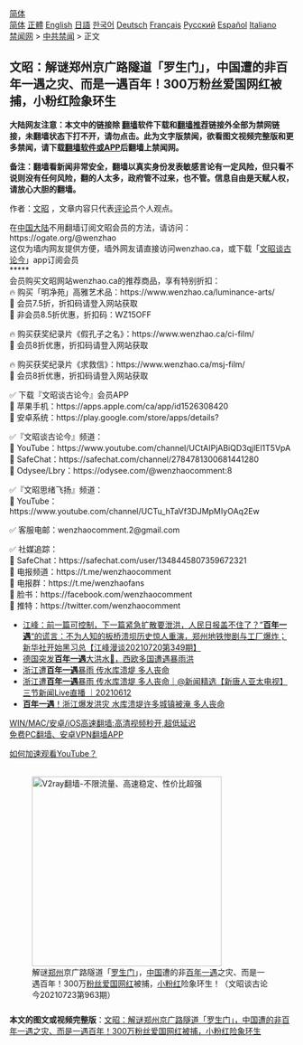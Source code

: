  <!-- 面包屑导航 --> <div class="breadcrumb"><!-- GTranslate: https://gtranslate.io/ -->  <div class="switcher notranslate">  <div class="selected">  <a href="#" onclick="return false;"> 简体</a>  </div>  <div class="option">  <a href="https://www.bannedbook.org" onclick="doGTranslate('zh-CN|zh-CN');jQuery('div.switcher div.selected a').html(jQuery(this).html());return false;" title="简体中文" class="nturl selected"> 简体</a>  <a href="https://www.bannedbook.org/zh-tw/" onclick="doGTranslate('zh-CN|zh-TW');jQuery('div.switcher div.selected a').html(jQuery(this).html());return false;" title="繁體中文" class="nturl"> 正體</a>  <a href="https://www.bannedbook.org/en/" onclick="doGTranslate('zh-CN|en');jQuery('div.switcher div.selected a').html(jQuery(this).html());return false;" title="English" class="nturl"> English</a>  <a href="https://www.bannedbook.org/ja/" onclick="doGTranslate('zh-CN|ja');jQuery('div.switcher div.selected a').html(jQuery(this).html());return false;" title="日本語" class="nturl"> 日語</a>  <a href="https://www.bannedbook.org/ko/" onclick="doGTranslate('zh-CN|ko');jQuery('div.switcher div.selected a').html(jQuery(this).html());return false;" title="한국어" class="nturl"> 한국어</a>  <a href="https://www.bannedbook.org/de/" onclick="doGTranslate('zh-CN|de');jQuery('div.switcher div.selected a').html(jQuery(this).html());return false;" title="Deutsch" class="nturl"> Deutsch</a>  <a href="https://www.bannedbook.org/fr/" onclick="doGTranslate('zh-CN|fr');jQuery('div.switcher div.selected a').html(jQuery(this).html());return false;" title="Français" class="nturl"> Français</a>  <a href="https://www.bannedbook.org/ru/" onclick="doGTranslate('zh-CN|ru');jQuery('div.switcher div.selected a').html(jQuery(this).html());return false;" title="Русский" class="nturl"> Русский</a>  <a href="https://www.bannedbook.org/es/" onclick="doGTranslate('zh-CN|es');jQuery('div.switcher div.selected a').html(jQuery(this).html());return false;" title="Español" class="nturl"> Español</a>  <a href="https://www.bannedbook.org/it/" onclick="doGTranslate('zh-CN|it');jQuery('div.switcher div.selected a').html(jQuery(this).html());return false;" title="Italiano" class="nturl"> Italiano</a>  </div>  </div>      <div class='breadcrumb-sub'><!-- Breadcrumb NavXT 6.3.0 --> <a href="https://www.bannedbook.org/" class="home">禁闻网</a> &gt; <a href="https://www.bannedbook.org/bnews/cbnews/" class="category">中共禁闻</a> &gt; 正文</div></div><h2>文昭：解谜郑州京广路隧道「罗生门」，中国遭的非百年一遇之灾、而是一遇百年！300万粉丝爱国网红被捕，小粉红险象环生</h2> <p class="notice"><b>大陆网友注意：本文中的链接除 <a href="https://github.com/bannedbook/fanqiang" >翻墙</a>软件下载和<a href="https://github.com/killgcd/justmysocks/blob/master/README.md">翻墙推荐</a>链接外全部为禁网链接，未翻墙状态下打不开，请勿点击。此为文字版禁闻，欲看图文视频完整版和更多禁闻，请下载<a href="https://github.com/bannedbook/fanqiang">翻墙软件或APP</a>后翻墙上禁闻网。</p><p>备注：翻墙看新闻非常安全，翻墙以真实身份发表敏感言论有一定风险，但只看不说则没有任何风险，翻的人太多，政府管不过来，也不管。信息自由是天赋人权，请放心大胆的翻墙。</b></p>  <div class="entry"> <p>作者：<a href="https://www.bannedbook.org/bnews/tag/%e6%96%87%e6%98%ad/" class="st_tag internal_tag" rel="tag" title="标签 文昭 下的日志">文昭</a> ，文章内容只代表<span class='wp_keywordlink_affiliate'><a href="https://www.bannedbook.org/bnews/comments/" title="新闻评论" target="_blank">评论</a></span>员个人观点。</p> <figure></figure> <p>在<span class='wp_keywordlink_affiliate'><a href="https://www.bannedbook.org/" title="中国" target="_blank">中国</a></span><span class='wp_keywordlink_affiliate'><a href="https://www.bannedbook.org/" title="大陆" target="_blank">大陆</a></span>不用翻墙订阅文昭会员的方法，请访问：https://ogate.org/@wenzhao<br /> 这仅为墙内网友提供方便，墙外网友请直接访问wenzhao.ca，或下载「<a href="https://www.bannedbook.org/bnews/tag/%e6%96%87%e6%98%ad%e8%b0%88%e5%8f%a4%e8%ae%ba%e4%bb%8a/" class="st_tag internal_tag" rel="tag" title="标签 文昭谈古论今 下的日志">文昭谈古论今</a>」app订阅会员<br /> *****<br /> 会员购买文昭网站wenzhao.ca的推荐商品，享有特别折扣：<br /> 🔥 购买「明净苑」高雅艺术品：https://www.wenzhao.ca/luminance-arts/<br />    💎 会员7.5折，折扣码请登入网站获取<br />    💎 非会员8.5折优惠，折扣码：WZ15OFF</p> <p>🔥 购买获奖纪录片《假孔子之名》：https://www.wenzhao.ca/ci-film/<br />    💎 会员8折优惠，折扣码请登入网站获取</p>  <p>🔥 购买获奖纪录片《求救信》：https://www.wenzhao.ca/msj-film/<br />    💎 会员8折优惠，折扣码请登入网站获取</p> <p>✅ 下载『文昭谈古论今』会员APP<br />    📌 苹果手机：https://apps.apple.com/ca/app/id1526308420<br />    📌 安卓系统：https://play.google.com/store/apps/details?</p> <p>✅『文昭谈古论今』频道：<br />    📌 YouTube：https://www.youtube.com/channel/UCtAIPjABiQD3qjlEl1T5VpA<br />    📌 SafeChat：https://safechat.com/channel/2784781300681441280<br />    📌 Odysee/Lbry：https://odysee.com/@wenzhaocomment:8</p>  <p>✅『文昭思绪飞扬』频道：<br />    📌 YouTube：https://www.youtube.com/channel/UCTu_hTaVf3DJMpMIyOAq2Ew</p> <p>✅ 客服电邮：wenzhaocomment.2@gmail.com</p> <p>✅ 社媒追踪：<br />    📌 SafeChat：https://safechat.com/user/1348445807359672321<br />    📌 电报频道：https://t.me/wenzhaocomment<br />    📌 电报群：https://t.me/wenzhaofans<br />    📌 脸书：https://facebook.com/wenzhaocomment<br />    📌 推特：https://twitter.com/wenzhaocomment</p>  <ul class='op-related-articles' title='相关阅读'> <li><a href='https://www.bannedbook.org/bnews/cbnews/20210721/1591221.html' target='_blank'>江峰：前一篇可控制，下一篇紧急扩散要泄洪，人民日报盖不住了？”<b>百年一遇</b>“的谎言：不为人知的板桥溃坝历史惊人重演，郑州地铁惨剧与工厂爆炸；新华社开始黑习总【江峰漫谈20210720第349期】</a></li> <li><a href='https://www.bannedbook.org/bnews/taiwannews/20210719/1590076.html' target='_blank'>德国突发<b>百年一遇</b>大洪水🔴，西欧多国遭遇暴雨洪</a></li> <li><a href='https://www.bannedbook.org/bnews/taiwannews/20210612/1565213.html' target='_blank'>浙江遭<b>百年一遇</b>暴雨 传水库溃堤 多人丧命</a></li> <li><a href='https://www.bannedbook.org/bnews/bannedvideo/20210612/1565212.html' target='_blank'>浙江遭<b>百年一遇</b>暴雨 传水库溃堤 多人丧命｜@新闻精选【新唐人亚太电视】三节新闻Live直播 ｜20210612</a></li> <li><a href='https://www.bannedbook.org/bnews/comments/20210612/1565056.html' target='_blank'><b>百年一遇</b>！浙江爆发洪灾 水库溃堤许多城镇被淹 多人丧命</a></li> </ul> <p class="texttj"> <a href="https://github.com/bannedbook/fanqiang/wiki/V2ray%E6%9C%BA%E5%9C%BA" target="_blank">WIN/MAC/安卓/iOS高速翻墙:高清视频秒开,超低延迟</a><br/> <a href="https://github.com/bannedbook/fanqiang/wiki/%E7%A6%81%E9%97%BB%E7%BD%91%E5%AE%89%E5%8D%93%E7%BF%BB%E5%A2%99%E6%96%B0%E9%97%BBAPP" target="_blank">免费PC翻墙、安卓VPN翻墙APP</a></p><p><a href="https://www.bannedbook.org/bnews/topimagenews/20180409/925596.html" target="_blank">如何加速观看YouTube？ </a></p> <figure class="op-interactive"><br/><a href="https://github.com/bannedbook/fanqiang/wiki/V2ray%E6%9C%BA%E5%9C%BA"><img src="https://raw.githubusercontent.com/bannedbook/fanqiang/master/v2ss/images/v2free.jpg" width="336" alt="V2ray翻墙-不限流量、高速稳定、性价比超强"></a><br/><figcaption>解谜<a href="https://www.bannedbook.org/bnews/tag/%e9%83%91%e5%b7%9e/" class="st_tag internal_tag" rel="tag" title="标签 郑州 下的日志">郑州</a>京广路隧道「<a href="https://www.bannedbook.org/bnews/tag/%E7%BD%97%E7%94%9F%E9%97%A8/" class="st_tag internal_tag" rel="tag" title="标签 罗生门 下的日志">罗生门</a>」，<a href="https://www.bannedbook.org/bnews/tag/%E4%B8%AD%E5%9B%BD/" class="st_tag internal_tag" rel="tag" title="标签 中国 下的日志">中国</a>遭的非<a href="https://www.bannedbook.org/bnews/tag/%E7%99%BE%E5%B9%B4%E4%B8%80%E9%81%87/" class="st_tag internal_tag" rel="tag" title="标签 百年一遇 下的日志">百年一遇</a>之灾、而是一遇百年！300万<a href="https://www.bannedbook.org/bnews/tag/%e7%b2%89%e4%b8%9d/" class="st_tag internal_tag" rel="tag" title="标签 粉丝 下的日志">粉丝</a><a href="https://www.bannedbook.org/bnews/tag/%E7%88%B1%E5%9B%BD/" class="st_tag internal_tag" rel="tag" title="标签 爱国 下的日志">爱国</a><a href="https://www.bannedbook.org/bnews/tag/%e7%bd%91%e7%ba%a2/" class="st_tag internal_tag" rel="tag" title="标签 网红 下的日志">网红</a>被捕，<a href="https://www.bannedbook.org/bnews/tag/%e5%b0%8f%e7%b2%89%e7%ba%a2/" class="st_tag internal_tag" rel="tag" title="标签 小粉红 下的日志">小粉红</a>险象环生！（文昭谈古论今20210723第963期）</figcaption></figure> </p> <a name='sharetosocial'></a>  <div style="margin-bottom:5px;padding-bottom:5px;clear:both"> <div id="archive-pix-1" class="banner-ads"> <!-- AuctionX Display platform tag START --> <div id="26318x728x90x621x_ADSLOT2" clicktrack="%%CLICK_URL_ESC%%"></div> <!-- AuctionX Display platform tag END --> </div> <div id="archive-pix-2" class="banner-ads"> <!-- AuctionX Display platform tag START --> <div id="26315x300x250x621x_ADSLOT2" clicktrack="%%CLICK_URL_ESC%%"></div> <!-- AuctionX Display platform tag END --> </div> </div>  <div id="archive-pix-1" class="banner-ads"> <!-- AuctionX Display platform tag START --> <div id="26318x728x90x621x_ADSLOT3" clicktrack="%%CLICK_URL_ESC%%"></div> <!-- AuctionX Display platform tag END --> </div> <div><b>本文的图文或视频完整版</b>：<a href='https://www.bannedbook.org/bnews/cbnews/20210724/1593101.html'>文昭：解谜郑州京广路隧道「罗生门」，中国遭的非百年一遇之灾、而是一遇百年！300万粉丝爱国网红被捕，小粉红险象环生</a></div>  </div><!--END ENTRY--> 
